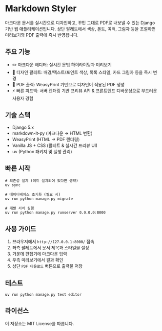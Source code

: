 # Markdown Styler

마크다운 문서를 실시간으로 디자인하고, 꾸민 그대로 PDF로 내보낼 수 있는 Django 기반 웹 애플리케이션입니다. 상단 팔레트에서 색상, 폰트, 여백, 그림자 등을 조절하면 미리보기와 PDF 출력에 즉시 반영됩니다.

## 주요 기능

- ✏️ 마크다운 에디터: 실시간 문법 하이라이팅과 미리보기
- 🎨 디자인 팔레트: 배경/텍스트/포인트 색상, 목록 스타일, 카드 그림자 등을 즉시 변경
- 📄 PDF 출력: WeasyPrint 기반으로 디자인이 적용된 PDF 생성
- ⚡ 빠른 피드백: 서버 렌더링 기반 프리뷰 API & 프론트엔드 디바운싱으로 부드러운 사용자 경험

## 기술 스택

- Django 5.x
- markdown-it-py (마크다운 → HTML 변환)
- WeasyPrint (HTML → PDF 렌더링)
- Vanilla JS + CSS (팔레트 & 실시간 프리뷰 UI)
- uv (Python 패키지 및 실행 관리)

## 빠른 시작

```pwsh
# 의존성 설치 (이미 설치되어 있다면 생략)
uv sync

# 데이터베이스 초기화 (필요 시)
uv run python manage.py migrate

# 개발 서버 실행
uv run python manage.py runserver 0.0.0.0:8000
```

## 사용 가이드

1. 브라우저에서 `http://127.0.0.1:8000/` 접속
2. 좌측 팔레트에서 문서 제목과 스타일을 설정
3. 가운데 편집기에 마크다운 입력
4. 우측 미리보기에서 결과 확인
5. 상단 `PDF 다운로드` 버튼으로 출력물 저장

## 테스트

```pwsh
uv run python manage.py test editor
```

## 라이선스

이 저장소는 MIT License를 따릅니다.
